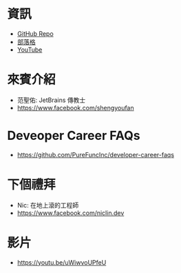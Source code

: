# 資訊
* [GitHub Repo](https://github.com/PureFuncInc/purefunc-cafe)
* [部落格](https://purefunc.net/articles/pure-func-cafe)
* [YouTube](https://www.youtube.com/watch?v=N5GzZfXg5z0)

# 來賓介紹
* 范聖佑: JetBrains 傳教士
* https://www.facebook.com/shengyoufan

# Deveoper Career FAQs
* https://github.com/PureFuncInc/developer-career-faqs

# 下個禮拜
* Nic: 在地上滾的工程師
* https://www.facebook.com/niclin.dev

# 影片
* https://youtu.be/uWiwvoUPfeU
